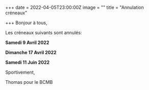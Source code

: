 +++
date = 2022-04-05T23:00:00Z
image = ""
title = "Annulation créneaux"

+++
Bonjour à tous,

Les créneaux suivants sont annulés:

**Samedi 9 Avril 2022**

**Dimanche 17 Avril 2022**

**Samedi 11 Juin 2022**

Sportivement,

Thomas pour le BCMB